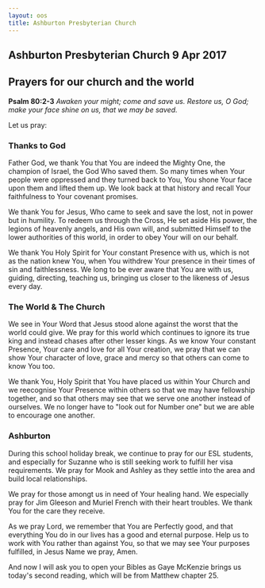 ```yaml
---
layout: oos
title: Ashburton Presbyterian Church
---
```

## Ashburton Presbyterian Church  9 Apr 2017 

## Prayers for our church and the world

__Psalm 80:2-3__ _Awaken your might; come and save us. Restore us, O God; make your face shine on us, that we may be saved._

Let us pray:

### Thanks to God
Father God, we thank You that You are indeed the Mighty One, the champion of Israel, the God Who saved them. So many times when Your people were oppressed and they turned back to You, You shone Your face upon them and lifted them up. We look back at that history and recall Your faithfulness to Your covenant promises.

We thank You for Jesus, Who came to seek and save the lost, not in power but in humility. To redeem us through the Cross, He set aside His power, the legions of heavenly angels, and His own will, and submitted Himself to the lower authorities of this world, in order to obey Your will on our behalf.

We thank You Holy Spirit for Your constant Presence with us, which is not as the nation knew You, when You withdrew Your presence in their times of sin and faithlessness. We long to be ever aware that You are with us, guiding, directing, teaching us, bringing us closer to the likeness of Jesus every day.

### The World & The Church
We see in Your Word that Jesus stood alone against the worst that the world could give. We pray for this world which continues to ignore its true king and instead chases after other lesser kings. As we know Your constant Presence, Your care and love for all Your creation, we pray that we can show Your character of love, grace and mercy so that others can come to know You too.

We thank You, Holy Spirit that You have placed us within Your Church and we reecognise Your Presence within others so that we may have fellowship together, and so that others may see that we serve one another instead of ourselves. We no longer have to "look out for Number one" but we are able to encourage one another.

### Ashburton
During this school holiday break, we continue to pray for our ESL students, and especially for Suzanne who is still seeking work to fulfill her visa requirements. We pray for Mook and Ashley as they settle into the area and build local relationships. 

We pray for those amongt us in need of Your healing hand. We especially pray for Jim Gleeson and Muriel French with their heart troubles. We thank You for the care they receive.

As we pray Lord, we remember that You are Perfectly good, and that everything You do in our lives has a good and eternal purpose. Help us to work with You rather than against You, so that we may see Your purposes fulfilled, in Jesus Name we pray, Amen.

And now I will ask you to open your Bibles as Gaye McKenzie brings us today's second reading, which will be from Matthew chapter 25.



